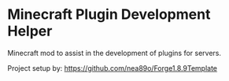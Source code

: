 Minecraft Plugin Development Helper
==========================
Minecraft mod to assist in the development of plugins for servers.

Project setup by: https://github.com/nea89o/Forge1.8.9Template